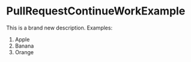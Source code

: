 # PullRequestContinueWorkExample
This is a brand new description.
Examples:
1. Apple
2. Banana
3. Orange
